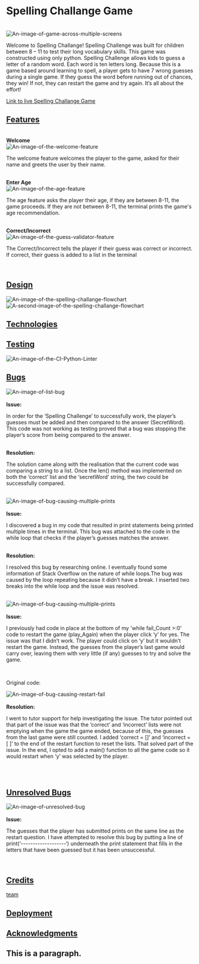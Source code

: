  <!DOCTYPE html>
<html>
<head>
<title></title>
</head>
<body>

<h1>Spelling Challange Game</h1>
<br>
<img src="assets/images/website-mockup-image.jpg" alt="An-image-of-game-across-multiple-screens">
<br>
<p>Welcome to Spelling Challange! Spelling Challenge was built for children between 8 – 11 to test their long vocabulary skills. This game was constructed using only python. Spelling Challenge allows kids to guess a letter of a random word. Each word is ten letters long. Because this is a game based around learning to spell, a player gets to have 7 wrong guesses during a single game. If they guess the word before running out of chances, they win! If not, they can restart the game and try again. It’s all about the effort!</p>

<a href="https://spelling-challange.herokuapp.com/">Link to live Spelling Challange Game</a> 

<h2><u>Features</u></h2>
<br>
<b>Welcome</b>
<br>
<img src="assets/images/welcome-feature.jpg" alt="An-image-of-the-welcome-feature">
<br>
<p>The welcome feature welcomes the player to the game, asked for their name and greets the user by their name.</p>
<br>
<b>Enter Age</b>
<br>
<img src="assets/images/age-feature.jpg" alt="An-image-of-the-age-feature">
<br>
<p>The age feature asks the player their age, if they are between 8-11, the game proceeds. If they are not between 8-11, the terminal prints the game's age recommendation.</p>
<br>
<b>Correct/Incorrect</b>
<br>
<img src="assets/images/validation-feature.jpg" alt="An-image-of-the-guess-validator-feature">
<br>
<p>The Correct/Incorrect tells the player if their guess was correct or incorrect. If correct, their guess is added to a list in the terminal</p>
<br>





<h2><u>Design</u></h2>

<img src="assets/images/flow-chart-1.jpg" alt="An-image-of-the-spelling-challange-flowchart">

<img src="assets/images/flow-chart-2.jpg" alt="A-second-image-of-the-spelling-challange-flowchart">


<h2><u>Technologies</u></h2>
<h2><u>Testing</u></h2>

<img src="assets/images/code-validated-image.jpg" alt="An-image-of-the-CI-Python-Linter">

<h2><u>Bugs</u></h2>
<img src="assets/images/list-bug.jpg" alt="An-image-of-list-bug">
<br>
<br>
<b>Issue:</b>
<br>
<p>In order for the ‘Spelling Challenge’ to successfully work, the player’s guesses must be added and then compared to the answer (SecretWord). This code was not working as testing proved that a bug was stopping the player’s score from being compared to the answer. </p>
<br>
<b>Resolution:</b>
<br>
<p>The solution came along with the realisation that the current code was comparing a string to a list. Once the len() method was implemented on both the ‘correct’ list and the ‘secretWord’ string, the two could be successfully compared.</p>
<br>
<img src="assets/images/multi-line-bug.jpg" alt="An-image-of-bug-causing-multiple-prints">
<br>
<br>
<b>Issue:</b>
<br>
<p>I discovered a bug in my code that resulted in print statements being printed multiple times in the terminal. This bug was attached to the code in the while loop that checks if the player’s guesses matches the answer. </p>
<br>
<b>Resolution:</b>
<br>
<p>I resolved this bug by researching online. I eventually found some information of Stack Overflow on the nature of while loops.The bug was caused by the loop repeating because it didn’t have a break. I inserted two breaks into the while loop and the issue was resolved.</p>
<br>
<img src="assets/images/restart-bug.jpg" alt="An-image-of-bug-causing-multiple-prints">
<br>
<br>
<b>Issue:</b>
<br>
<p>I previously had code in place at the bottom of my 'while fail_Count >:0' code to restart the game (play_Again) when the player click ‘y’ for yes. The issue was that I didn’t work. The player could click on ‘y’ but it wouldn’t restart the game. Instead, the guesses from the player’s last game would carry over, leaving them with very little (if any) guesses to try and solve the game. </p>
<br>
<p>Original code:</p>
<img src="assets/images/original-play-again-f.jpg" alt="An-image-of-bug-causing-restart-fail">
<br>
<br>
<b>Resolution:</b>
<br>
<p>I went to tutor support for help investigating the issue. The tutor pointed out that part of the issue was that the ‘correct’ and ‘incorrect’ lists were not emptying when the game the game ended, because of this, the guesses from the last game were still counted. I added ‘correct = []’ and ‘incorrect = [ ]’ to the end of the restart function to reset the lists. That solved part of the issue. In the end, I opted to add a main() function to all the game code so it would restart when ‘y’ was selected by the player. </p>
<br>
<br>
<h2><u>Unresolved Bugs</u></h2>
<img src="assets/images/unresolved-bug.jpg" alt="An-image-of-unresolved-bug">
<br>
<br>
<b>Issue:</b>
<br>
<p>The guesses that the player has submitted prints on the same line as the restart question. I have attempted to resolve this bug by putting a line of print(‘-------------------‘) underneath the print statement that fills in the letters that have been guessed but it has been unsuccessful.</p>
<br>
<h2><u>Credits</u></h2>
<a href="/about/about_team.htm">team</a>
<h2><u>Deployment</u></h2>
<h2><u>Acknowledgments</u><h2>


<p>This is a paragraph.</p>

</body>
</html> 


